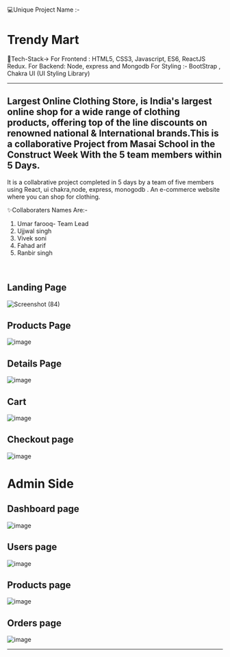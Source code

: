 💻Unique Project Name :- <h1>Trendy Mart</h1> 
 
 
 💫Tech-Stack->
For Frontend : HTML5, CSS3, Javascript, ES6, ReactJS Redux.
For Backend:  Node, express and Mongodb
For Styling :- BootStrap , Chakra UI (UI Styling Library)

---

Largest Online Clothing Store, is India's largest online shop for a wide range of clothing products, offering top of the line discounts on renowned national & International brands.This is a collaborative Project from Masai School in the Construct Week With the 5 team members within 5 Days.
---
It is a collabrative project completed in 5 days by a team of five members using React, ui chakra,node, express, monogodb . An e-commerce website where you can shop for clothing. 


✨Collaboraters Names Are:-

1. Umar farooq- Team Lead
2. Ujjwal singh
3. Vivek soni
4. Fahad arif
5. Ranbir singh
<br>

<h2>Landing Page</h2>

![Screenshot (84)](https://user-images.githubusercontent.com/112633484/221491116-81d15e1e-aa91-4eb5-a266-5d3dab64aaff.png)


<h2>Products Page</h2>

![image](https://user-images.githubusercontent.com/112796001/221496061-362e0935-8e7c-4aeb-b589-cc84db6f8d38.png)



<h2>Details Page</h2>

![image](https://user-images.githubusercontent.com/112796001/221495980-0391dd34-ad9a-4ecb-9ffb-b9a4082a61c8.png)



<h2>Cart</h2>

![image](https://user-images.githubusercontent.com/112796001/221495923-adb5b4e6-c152-4e48-ba35-2eddbc632bf2.png)


<h2>Checkout page</h2>

![image](https://user-images.githubusercontent.com/112796001/221496294-49cfb5f9-0f92-4cac-80b1-5be8fc3eff4f.png)

<h1>Admin Side</h1>


<h2>Dashboard page</h2>

![image](https://user-images.githubusercontent.com/112796001/221496373-b326a146-eefe-4571-b327-49e98639e5b2.png)


<h2>Users page</h2>

![image](https://user-images.githubusercontent.com/112796001/221496394-0b236e4e-6509-42f0-a1f1-dd45818b779a.png)

<h2>Products page</h2>

![image](https://user-images.githubusercontent.com/112796001/221496405-2f4e08d9-512d-4a28-bef6-8a714764f46a.png)

<h2>Orders page</h2>

![image](https://user-images.githubusercontent.com/112796001/221496438-d3e26093-9754-4a46-85c0-d457e1466346.png)


---


